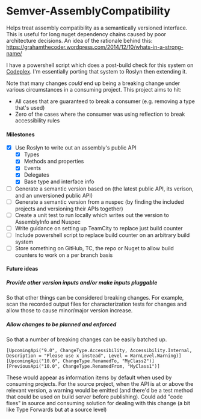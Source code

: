 # Semver-AssemblyCompatibility
Helps treat assembly compatibility as a semantically versioned interface. This is useful for long nuget dependency chains caused by poor architecture decisions. An idea of the rationale behind this: https://grahamthecoder.wordpress.com/2014/12/10/whats-in-a-strong-name/

I have a powershell script which does a post-build check for this system on [Codeplex](https://hg.codeplex.com/forks/grahamhelliwell/diffonly). I'm essentially porting that system to Roslyn then extending it.

Note that many changes *could* end up being a breaking change under various circumstances in a consuming project. This project aims to hit:
* All cases that are guaranteed to break a consumer (e.g. removing a type that's used)
* Zero of the cases where the consumer was using reflection to break accessibility rules

#### Milestones
* [x] Use Roslyn to write out an assembly's public API
  * [x] Types
  * [x] Methods and properties
  * [x] Events
  * [x] Delegates
  * [x] Base type and interface info
* [ ] Generate a semantic version based on (the latest public API, its verison, and an unversioned public API)
* [ ] Generate a semantic version from a nuspec (by finding the included projects and versioning their APIs together)
* [ ] Create a unit test to run locally which writes out the version to AssemblyInfo and Nuspec
* [ ] Write guidance on setting up TeamCity to replace just build counter
* [ ] Include powershell script to replace build counter on an arbitrary build system
* [ ] Store something on GitHub, TC, the repo or Nuget to allow build counters to work on a per branch basis

#### Future ideas
##### Provide other version inputs and/or make inputs pluggable
So that other things can be considered breaking changes. For example, scan the recorded output files for characterization tests for changes and allow those to cause minor/major version increase.

##### Allow changes to be planned and enforced
So that a number of breaking changes can be easily batched up.
```
[UpcomingApi("9.0", ChangeType.Accessibility, Accessibility.Internal, Description = "Please use x instead", Level = WarnLevel.Warning)]
[UpcomingApi("10.0", ChangeType.RenamedTo, "MyClass2")]
[PreviousApi("10.0", ChangeType.RenamedFrom, "MyClass1")]
```
These would appear as information items by default when used by consuming projects. For the source project, when the API is at or above the relevant version, a warning would be emitted (and there'd be a test method that could be used on build server before publishing).
Could add "code fixes" in source and consuming solution for dealing with this change (a bit like Type Forwards but at a source level)


